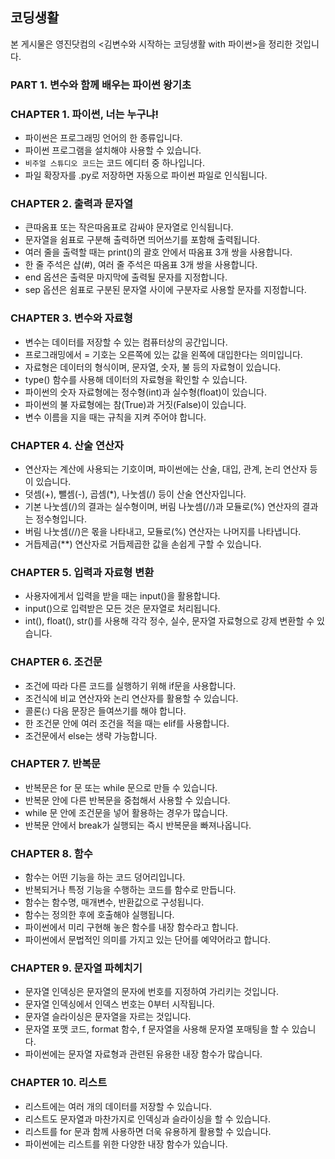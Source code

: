 ## 코딩생활
본 게시물은 영진닷컴의 <김변수와 시작하는 코딩생활 with 파이썬>을 정리한 것입니다.

### PART 1. 변수와 함께 배우는 파이썬 왕기초

### CHAPTER 1. 파이썬, 너는 누구냐!

- 파이썬은 프로그래밍 언어의 한 종류입니다.
- 파이썬 프로그램을 설치해야 사용할 수 있습니다.
- ```비주얼 스튜디오 코드```는 코드 에디터 중 하나입니다.
- 파일 확장자를 .py로 저장하면 자동으로 파이썬 파일로 인식됩니다.


### CHAPTER 2. 출력과 문자열

- 큰따옴표 또는 작은따옴표로 감싸야 문자열로 인식됩니다.
- 문자열을 쉼표로 구분해 출력하면 띄어쓰기를 포함해 출력됩니다.
- 여러 줄을 출력할 때는 print()의 괄호 안에서 따옴표 3개 쌍을 사용합니다.
- 한 줄 주석은 샵(#), 여러 줄 주석은 따옴표 3개 쌍을 사용합니다.
- end 옵션은 출력문 마지막에 출력될 문자를 지정합니다.
- sep 옵션은 쉼표로 구분된 문자열 사이에 구분자로 사용할 문자를 지정합니다.


### CHAPTER 3. 변수와 자료형

- 변수는 데이터를 저장할 수 있는 컴퓨터상의 공간입니다.
- 프로그래밍에서 = 기호는 오른쪽에 있는 값을 왼쪽에 대입한다는 의미입니다.
- 자료형은 데이터의 형식이며, 문자열, 숫자, 불 등의 자료형이 있습니다.
- type() 함수를 사용해 데이터의 자료형을 확인할 수 있습니다.
- 파이썬의 숫자 자료형에는 정수형(int)과 실수형(float)이 있습니다.
- 파이썬의 불 자료형에는 참(True)과 거짓(False)이 있습니다.
- 변수 이름을 지을 때는 규칙을 지켜 주어야 합니다.


### CHAPTER 4. 산술 연산자

- 연산자는 계산에 사용되는 기호이며, 파이썬에는 산술, 대입, 관계, 논리 연산자 등이 있습니다.
- 덧셈(+), 뺄셈(-), 곱셈(*), 나눗셈(/) 등이 산술 연산자입니다.
- 기본 나눗셈(/)의 결과는 실수형이며, 버림 나눗셈(//)과 모듈로(%) 연산자의 결과는 정수형입니다.
- 버림 나눗셈(//)은 몫을 나타내고, 모듈로(%) 연산자는 나머지를 나타냅니다.
- 거듭제곱(**) 연산자로 거듭제곱한 값을 손쉽게 구할 수 있습니다.


### CHAPTER 5. 입력과 자료형 변환

- 사용자에게서 입력을 받을 때는 input()을 활용합니다.
- input()으로 입력받은 모든 것은 문자열로 처리됩니다.
- int(), float(), str()를 사용해 각각 정수, 실수, 문자열 자료형으로 강제 변환할 수 있습니다.


### CHAPTER 6. 조건문

- 조건에 따라 다른 코드를 실행하기 위해 if문을 사용합니다.
- 조건식에 비교 연산자와 논리 연산자를 활용할 수 있습니다.
- 콜론(:) 다음 문장은 들여쓰기를 해야 합니다.
- 한 조건문 안에 여러 조건을 적을 때는 elif를 사용합니다.
- 조건문에서 else는 생략 가능합니다.


### CHAPTER 7. 반복문

- 반복문은 for 문 또는 while 문으로 만들 수 있습니다.
- 반복문 안에 다른 반복문을 중첩해서 사용할 수 있습니다.
- while 문 안에 조건문을 넣어 활용하는 경우가 많습니다.
- 반복문 안에서 break가 실행되는 즉시 반복문을 빠져나옵니다.


### CHAPTER 8. 함수

- 함수는 어떤 기능을 하는 코드 덩어리입니다.
- 반복되거나 특정 기능을 수행하는 코드를 함수로 만듭니다.
- 함수는 함수명, 매개변수, 반환값으로 구성됩니다.
- 함수는 정의한 후에 호출해야 실행됩니다.
- 파이썬에서 미리 구현해 놓은 함수를 내장 함수라고 합니다.
- 파이썬에서 문법적인 의미를 가지고 있는 단어를 예약어라고 합니다.


### CHAPTER 9. 문자열 파헤치기

- 문자열 인덱싱은 문자열의 문자에 번호를 지정하여 가리키는 것입니다.
- 문자열 인덱싱에서 인덱스 번호는 0부터 시작됩니다.
- 문자열 슬라이싱은 문자열을 자르는 것입니다.
- 문자열 포맷 코드, format 함수, f 문자열을 사용해 문자열 포매팅을 할 수 있습니다.
- 파이썬에는 문자열 자료형과 관련된 유용한 내장 함수가 많습니다.


### CHAPTER 10. 리스트

- 리스트에는 여러 개의 데이터를 저장할 수 있습니다.
- 리스트도 문자열과 마찬가지로 인덱싱과 슬라이싱을 할 수 있습니다.
- 리스트를 for 문과 함께 사용하면 더욱 유용하게 활용할 수 있습니다.
- 파이썬에는 리스트를 위한 다양한 내장 함수가 있습니다.



